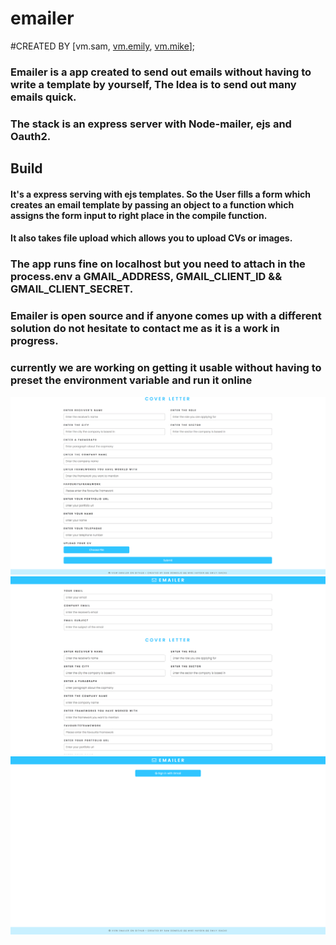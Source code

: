 # emailer
#CREATED BY [vm.sam, [vm.emily](https://github.com/eisacke), [vm.mike](https://github.com/mickyginger)];
### Emailer is a app created to send out emails without having to write a template by yourself, The Idea is to send out many emails quick.
### The stack is an express server with Node-mailer, ejs and Oauth2.

## Build
#### It's a express serving with ejs templates. So the User fills a form which creates an email template   by passing an object to a function which assigns the form input to right place in the compile function.
#### It also takes file upload which allows you to upload CVs or images.

### The app runs fine on localhost but you need to attach in the process.env a GMAIL_ADDRESS, GMAIL_CLIENT_ID && GMAIL_CLIENT_SECRET.

### Emailer is open source and if anyone comes up with a different solution do not hesitate to contact me as it is a work in progress.
### currently we are working on getting it usable without having to preset the environment variable and run it online

![coverletter](media/CL.png)
![form](media/form.png)
![home](media/home.png)
